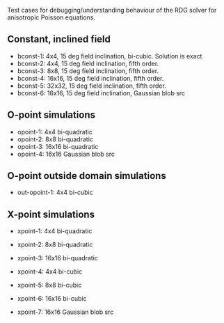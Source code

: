 Test cases for debugging/understanding behaviour of the RDG solver for
anisotropic Poisson equations.

Constant, inclined field
------------------------

- bconst-1: 4x4, 15 deg field inclination, bi-cubic. Solution is exact
- bconst-2: 4x4, 15 deg field inclination, fifth order.
- bconst-3: 8x8, 15 deg field inclination, fifth order.
- bconst-4: 16x16, 15 deg field inclination, fifth order.
- bconst-5: 32x32, 15 deg field inclination, fifth order.
- bconst-6: 16x16, 15 deg field inclination, Gaussian blob src

O-point simulations
--------------------

- opoint-1: 4x4 bi-quadratic
- opoint-2: 8x8 bi-quadratic
- opoint-3: 16x16 bi-quadratic
- opoint-4: 16x16 Gaussian blob src

O-point outside domain simulations
----------------------------------

- out-opoint-1: 4x4 bi-cubic

X-point simulations
--------------------

- xpoint-1: 4x4 bi-quadratic
- xpoint-2: 8x8 bi-quadratic
- xpoint-3: 16x16 bi-quadratic

- xpoint-4: 4x4 bi-cubic
- xpoint-5: 8x8 bi-cubic
- xpoint-6: 16x16 bi-cubic

- xpoint-7: 16x16 Gaussian blob src
